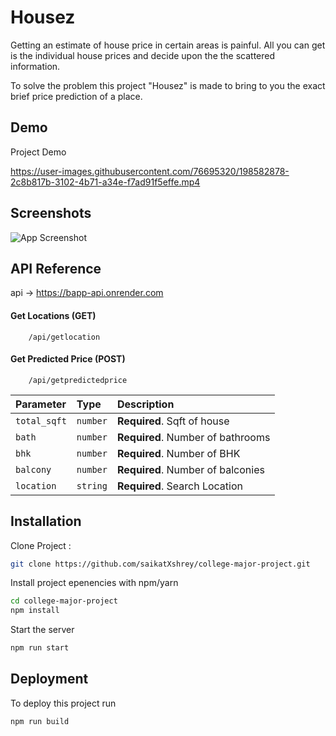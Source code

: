 # Housez

Getting an estimate of house price in certain areas is painful. All you can get is the individual house prices and decide upon the the scattered information.

To solve the problem this project "Housez" is made to bring to you the exact brief price prediction of a place.

## Demo

Project Demo

https://user-images.githubusercontent.com/76695320/198582878-2c8b817b-3102-4b71-a34e-f7ad91f5effe.mp4

## Screenshots

![App Screenshot](https://via.placeholder.com/468x300?text=App+Screenshot+Here)

## API Reference

api → https://bapp-api.onrender.com

#### Get Locations (GET)

```
    /api/getlocation
```

#### Get Predicted Price (POST)

```
    /api/getpredictedprice
```

| Parameter    | Type     | Description                       |
| :----------- | :------- | :-------------------------------- |
| `total_sqft` | `number` | **Required**. Sqft of house       |
| `bath`       | `number` | **Required**. Number of bathrooms |
| `bhk`        | `number` | **Required**. Number of BHK       |
| `balcony`    | `number` | **Required**. Number of balconies |
| `location`   | `string` | **Required**. Search Location     |

## Installation

Clone Project :

```bash
git clone https://github.com/saikatXshrey/college-major-project.git
```

Install project epenencies with npm/yarn

```bash
cd college-major-project
npm install
```

Start the server

```bash
npm run start
```

## Deployment

To deploy this project run

```bash
npm run build
```
